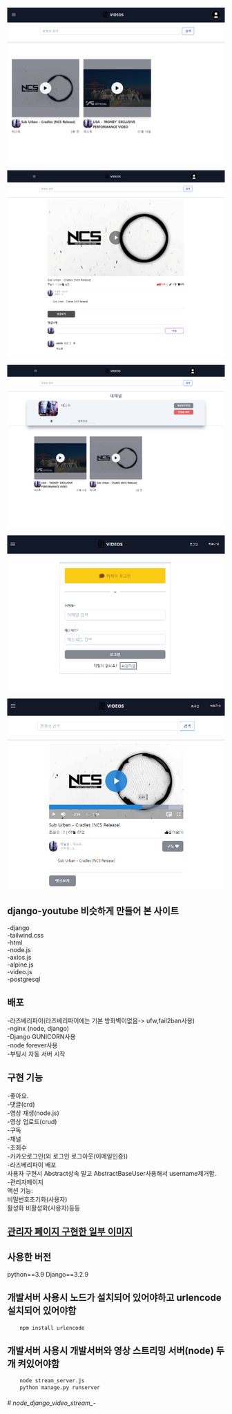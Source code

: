 
   
<p align="center"><img src="main.png" 너비="400"></p>
<p align="center"><img src="detail.png" 너비="400"></p>
<p align="center"><img src="channel.png" 너비="400"></p>
<p align="center"><img src="login.png" 너비="400"></p>
<p align="center"><img src="video.png" 너비="400"></p>


## django-youtube 비슷하게 만들어 본  사이트

-django<br>
-tailwind.css<br>
-html<br>
-node.js<br>
-axios.js<br>
-alpine.js<br>
-video.js<br>
-postgresql<br>

## 배포  
-라즈베리파이(라즈베리파이에는 기본 방화벽이없음-> ufw,fail2ban사용)<br>
-nginx (node, django)<br>
-Django GUNICORN사용<br>
-node forever사용<br>
-부팅시 자동 서버 시작

## 구현 기능 
-좋아요.<br>
-댓글(crd)<br>
-영상 재생(node.js)<br>
-영상 업로드(crud)<br>
-구독<br>
-채널<br>
-조회수<br>
-카카오로그인(외 로그인 로그아웃(이메일인증))<br>
-라즈베리파이 배포<br>
사용자 구현시 Abstract상속 말고 AbstractBaseUser사용해서 username제거함.<br>
-관리자페이지 <br>
액션 기능:<br>
	비밀번호초기화(사용자)<br>
	활성화 비활성화(사용자)등등<br>

## <a href="https://github.com/Jin901309/node_django_video_stream_-/tree/main/admin_page_image">관리자 페이지 구현한 일부 이미지</a>


## 사용한 버전
python==3.9
Django==3.2.9


## 개발서버 사용시 노드가 설치되어 있어야하고 urlencode 설치되어 있어야함
```
    npm install urlencode
```

## 개발서버 사용시 개발서버와 영상 스트리밍 서버(node) 두개 켜있어야함
```  
    node stream_server.js
    python manage.py runserver  
```


 
###### # node_django_video_stream_-
